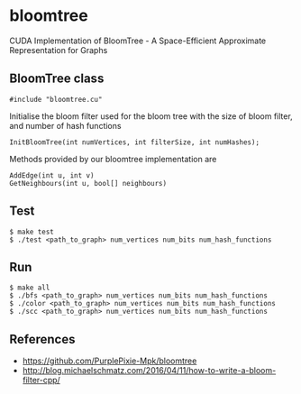 # bloomtree
CUDA Implementation of BloomTree - A Space-Efficient Approximate Representation for Graphs

## BloomTree class
```
#include "bloomtree.cu"
```

Initialise the bloom filter used for the bloom tree with the size of bloom filter, and number of hash functions
```
InitBloomTree(int numVertices, int filterSize, int numHashes);
```

Methods provided by our bloomtree implementation are
```
AddEdge(int u, int v)
GetNeighbours(int u, bool[] neighbours)
```

## Test
```
$ make test
$ ./test <path_to_graph> num_vertices num_bits num_hash_functions
```

## Run
```
$ make all
$ ./bfs <path_to_graph> num_vertices num_bits num_hash_functions
$ ./color <path_to_graph> num_vertices num_bits num_hash_functions
$ ./scc <path_to_graph> num_vertices num_bits num_hash_functions
```

## References
* https://github.com/PurplePixie-Mpk/bloomtree
* http://blog.michaelschmatz.com/2016/04/11/how-to-write-a-bloom-filter-cpp/